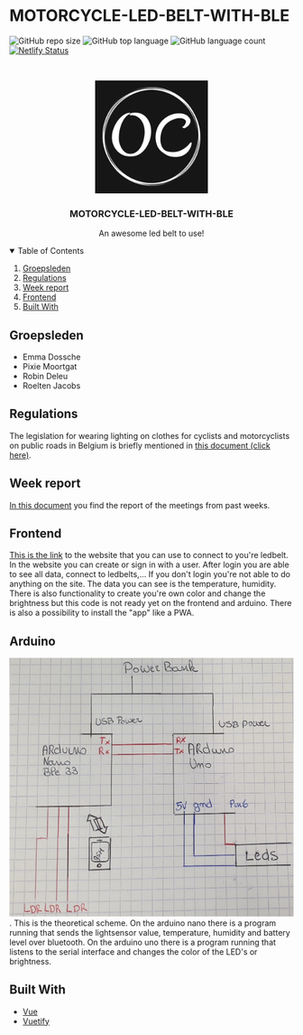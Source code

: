 # MOTORCYCLE-LED-BELT-WITH-BLE

![GitHub repo size](https://img.shields.io/github/repo-size/robindeleu/MOTORCYCLE-LED-BELT-WITH-BLE)
![GitHub top language](https://img.shields.io/github/languages/top/robindeleu/MOTORCYCLE-LED-BELT-WITH-BLE)
![GitHub language count](https://img.shields.io/github/languages/count/robindeleu/MOTORCYCLE-LED-BELT-WITH-BLE)
[![Netlify Status](https://api.netlify.com/api/v1/badges/c2490a46-1ba6-4da8-a90c-76dfa192d067/deploy-status)](https://app.netlify.com/sites/ledbelt/deploys)

<br />
<p align="center">
  <a href="https://github.com/robindeleu/MOTORCYCLE-LED-BELT-WITH-BLE">
    <img src="img/Black and White Circle Personal Logo 2.png" alt="Logo" width="200" height="200">
  </a>
  <h3 align="center">MOTORCYCLE-LED-BELT-WITH-BLE</h3>
  <p align="center">
    An awesome led belt to use!
  </p>
</p>

<details open="open">
  <summary>Table of Contents</summary>
  <ol>
    <li><a href="#Groepsleden">Groepsleden</a></li>
    <li><a href="#Regulations">Regulations</a></li>
    <li><a href="#Week report">Week report</a></li>
    <li><a href="#Frontend">Frontend</a></li>
    <li><a href="#Built With">Built With</a></li>
  </ol>
</details>

## Groepsleden

* Emma Dossche
* Pixie Moortgat
* Robin Deleu
* Roelten Jacobs

## Regulations

The legislation for wearing lighting on clothes for cyclists and motorcyclists on public roads in Belgium is briefly mentioned in [this document (click here)](./Regulations.md).

## Week report

[In this document](./Report.md) you find the report of the meetings from past weeks.

## Frontend

[This is the link](https://ledbelt.netlify.app/) to the website that you can use to connect to you're ledbelt.
In the website you can create or sign in with a user. After login you are able to see all data, connect to ledbelts,...
If you don't login you're not able to do anything on the site.
The data you can see is the temperature, humidity. There is also functionality to create you're own color and change the brightness but this code is not ready yet on the frontend and arduino.
There is also a possibility to install the "app" like a PWA.

## Arduino

![arduino schema](./img/arduino-scheme.jpg).
This is the theoretical scheme. On the arduino nano there is a program running that sends the lightsensor value, temperature, humidity and battery level over bluetooth.
On the arduino uno there is a program running that listens to the serial interface and changes the color of the LED's or brightness.

## Built With

* [Vue](https://vuejs.org/)
* [Vuetify](https://vuetifyjs.com/en/)
